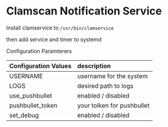 # Clamscan Notification Service

Install clamservice to `/usr/bin/clamservice`

then add service and timer to systemd

Configuration Paramterers

Configuration Values | description
:--- | :---
USERNAME | username for the system
LOGS | desired path to logs
use_pushbullet | enabled / disabled
pushbullet_token | your tolken for pushbullet
set_debug | enabled / disabled
